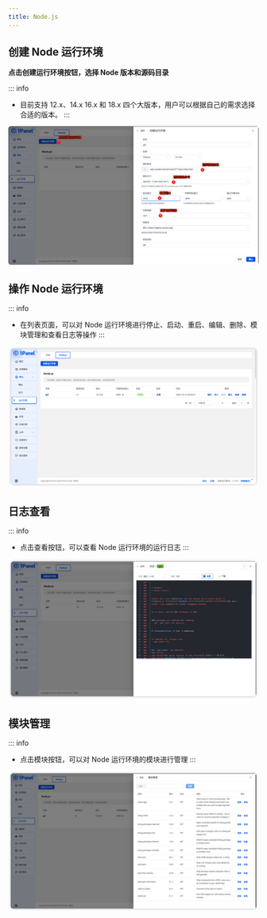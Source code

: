 ```yaml
---
title: Node.js
---
```

## 创建 Node 运行环境

**点击创建运行环境按钮，选择 Node 版本和源码目录**

::: info
- 目前支持 12.x、14.x 16.x 和 18.x 四个大版本，用户可以根据自己的需求选择合适的版本。
:::


![runtime_node_create.png](../../img/websites/runtime_node_create.png)

## 操作 Node 运行环境

::: info
- 在列表页面，可以对 Node 运行环境进行停止、启动、重启、编辑、删除、模块管理和查看日志等操作
:::

![runtime_node_list.png](../../img/websites/runtime_node_list.png)

## 日志查看

::: info
- 点击查看按钮，可以查看 Node 运行环境的运行日志
:::

![runtime_node_log.png](../../img/websites/runtime_node_log.png)

## 模块管理

::: info
- 点击模块按钮，可以对 Node 运行环境的模块进行管理
:::

![runtime_node_module.png](../../img/websites/runtime_node_module.png)